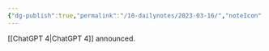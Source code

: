 ```yaml
---
{"dg-publish":true,"permalink":"/10-dailynotes/2023-03-16/","noteIcon":"2","created":"","updated":""}
---
```


[[ChatGPT 4\|ChatGPT 4]] announced.